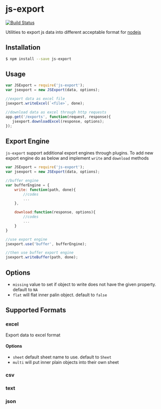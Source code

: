 js-export
==========

[![Build Status](https://travis-ci.org/lykmapipo/js-export.svg?branch=master)](https://travis-ci.org/lykmapipo/js-export)

Utilities to export js data into different acceptable format for [nodejs](https://github.com/nodejs)

## Installation
```sh
$ npm install --save js-export
```

## Usage
```js
var JSExport = require('js-export');
var jsexport = new JSExport(data, options);

//export data as excel file
jsexport.writeExcel(`<file>`, done);

//download data as excel through http requests
app.get('/exports', function(request, response){
   jsexport.downloadExcel(response, options); 
});
```

## Export Engine
`js-export` support additional export engines through plugins. To add new export engine do as below and implement `write` and `download` methods

```js
var JSExport = require('js-export');
var jsexport = new JSExport(data, options);

//buffer engine
var bufferEngine = {
    write: function(path, done){
        //codes
        ...
    },

    download:function(response, options){
        //codes
        ...
    }
}

//use export engine
jsexport.use('buffer', bufferEngine);

//then use buffer export engine
jsexport.writeBuffer(path, done);

```

## Options

- `missing` value to set if object to write does not have the given property. default to `NA`
- `flat` will flat inner palin object. default to `false`

## Supported Formats

### excel
Export data to excel format

#### Options

- `sheet` default sheet name to use. default to `Sheet`
- `multi` will put inner plain objects into their own sheet

### csv

### text

### json